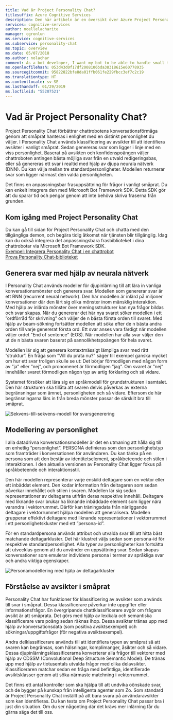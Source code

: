 ```yaml
---
title: Vad är Project Personality Chat?
titlesuffix: Azure Cognitive Services
description: Den här artikeln är en översikt över Azure Project Personality Chat, som är ett molnbaserat API för att förbättra din chattrobots konversationsförmåga.
services: cognitive-services
author: noellelacharite
manager: cgronlun
ms.service: cognitive-services
ms.subservice: personality-chat
ms.topic: overview
ms.date: 05/07/2018
ms.author: nolachar
comment: As a bot developer, I want my bot to be able to handle small talk in a consistent tone so that my bot appears more complete and conversational.
ms.openlocfilehash: 053d43d0f17df2008106bda38318615e60778935
ms.sourcegitcommit: 95822822bfe8da01ffb061fe229fbcc3ef7c2c19
ms.translationtype: HT
ms.contentlocale: sv-SE
ms.lasthandoff: 01/29/2019
ms.locfileid: "55207521"
---
```

# <a name="what-is-project-personality-chat"></a>Vad är Project Personality Chat?

Project Personality Chat förbättrar chattrobotens konversationsförmåga genom att småprat hanteras i enlighet med en distinkt personlighet du väljer. I Personality Chat används klassificering av avsikter till att identifiera avsikter i vanligt småprat. Sedan genereras svar som ligger i linje med en viss personlighet. Baserat på avsikten och konfidenspoängen väljer chattroboten antingen bästa möjliga svar från en utvald redigeringsbas, eller så genereras ett svar i realtid med hjälp av djupa neurala nätverk (DNN). Du kan välja mellan tre standardpersonligheter. Modellen returnerar svar som ligger närmast den valda personligheten.

Det finns en anpassningsbar frasuppsättning för frågor i vanligt småprat. Du kan enkelt integrera den med Microsoft Bot Framework SDK. Detta SDK gör att du sparar tid och pengar genom att inte behöva skriva fraserna från grunden.

## <a name="getting-started-with-project-personality-chat"></a>Kom igång med Project Personality Chat

Du kan gå till sidan för Project Personality Chat och chatta med den tillgängliga demon, och begära tidig åtkomst när tjänsten blir tillgänglig.
Idag kan du också integrera det anpassningsbara frasbiblioteket i dina chattrobotar via Microsoft Bot Framework SDK. <br>
[Exempel: Integrera Personality Chat i en chattrobot](https://github.com/Microsoft/BotBuilder-PersonalityChat/) <br>
[Prova Personality Chat-biblioteket](https://github.com/Microsoft/BotBuilder-PersonalityChat/tree/master/CSharp)

## <a name="generating-responses-using-neural-networks"></a>Generera svar med hjälp av neurala nätverk

I Personality Chat används modeller för djupinlärning till att lära in vanliga konversationsmönster och generera svar. Modellen som genererar svar är ett RNN (recurrent neural network). Den här modellen är inlärd på miljoner konversationer där den lärt sig olika mönster inom mänsklig interaktion. Med hjälp av inlärda mönster över meningsstrukturer kan nya frågor bildas och svar skapas. När du genererar det här nya svaret söker modellen i ett ”ordförråd för skrivning” och väljer de n bästa första orden till svaret. Med hjälp av beam-sökning fortsätter modellen att söka efter de n bästa andra orden till varje genererat första ord. Ett svar anses vara färdigt när modellen väljer ordet ”End of sentence” (EOS). När modellen har alla svar väljer den ut de n bästa svaren baserat på sannolikhetspoängen för hela svaret.

Modellen lär sig att generera kontextmässigt lämpliga svar med rätt ”struktur”. En fråga som ”Vill du prata nu?” säger till exempel ganska mycket om hur ett svar troligen skulle se ut: Det börjar förmodligen med någon form av ”ja” eller ”nej”, och pronomenet är förmodligen ”jag”. Om svaret är ”nej” innehåller svaret förmodligen någon typ av artig förklaring och så vidare.

Systemet försöker att lära sig en språkmodell för grundstrukturen i samtalet. Den här strukturen ska tillåta att svaren delvis påverkas av externa begränsningar som ämnet, personligheten och så vidare.  Eftersom de här begränsningarna lärs in från breda mönster passar de särskilt bra till småprat.

![Sekvens-till-sekvens-modell för svarsgenerering](./media/overview/sequence-to-sequence-model.png)

## <a name="personality-modeling"></a>Modellering av personlighet

 I alla datadrivna konversationsmodeller är det en utmaning att hålla sig till en enhetlig ”personlighet”. PERSONA definieras som den personlighetstyp som framträder i konversationen för användaren. Du kan tänka på en persona som att den består av identitetselement, språkbeteende och stilen i interaktionen. I den aktuella versionen av Personality Chat ligger fokus på språkbeteende och interaktionsstil.

Den här modellen representerar varje enskild deltagare som en vektor eller ett inbäddat element. Den kodar information från deltagaren som sedan påverkar innehållet och stilen i svaren. Modellen lär sig sedan representationer av deltagarna utifrån deras respektive innehåll. Deltagare med liknande svar brukar ha liknande inbäddade element som ligger nära varandra i vektorrummet. Därför kan träningsdata från närliggande deltagare i vektorrummet hjälpa modellen att generalisera. Modellen grupperar effektivt deltagare med liknande representationer i vektorrummet i ett personlighetskluster med ett ”persona-id”.

För en standardpersona används attribut och utvalda svar till att hitta bäst matchande deltagarkluster. Det här klustret väljs sedan som persona-id för respektive standardpersonlighet. Alla typer av personligheter kan fortsätta att utvecklas genom att du använder en uppsättning svar. Sedan skapas konversationer som emulerar individens persona i termer av språkliga svar och andra viktiga egenskaper.

![Personamodellering med hjälp av deltagarkluster](./media/overview/persona-modeling.png)

## <a name="small-talk-intent-understanding"></a>Förståelse av avsikter i småprat

Personality Chat har funktioner för klassificering av avsikter som används till svar i småprat. Dessa klassificerare påverkar inte uppgifter eller informationsfrågor. En övergripande chattklassificerare avgör om frågans avsikt är att småprata. Det görs med hjälp av lexikala och semantiska klassificerare vars poäng sedan räknas ihop. Dessa avsikter tränas upp med hjälp av konversationsdata (som positiva avsiktsexempel) och sökningar/uppgiftsfrågor (för negativa avsiktsexempel).

Andra delklassificerare används till att identifiera typen av småprat så att svaren kan begränsas, som hälsningar, komplimanger, åsikter och så vidare. Dessa djupinlärningsklassificerarna konverterar alla frågor till vektorer med hjälp av CDSSM (Convolutional Deep Structure Semantic Model). De tränas upp med hjälp av tiotusentals utvalda frågor med olika delavsikter. Klassificeraren matchar sedan en fråga med befintliga, identifierade avsiktsklasser genom att söka närmaste matchning i vektorrummet.

Det finns ett antal kontroller som ska hjälpa till att undvika oönskade svar, och de bygger på kunskap från intelligenta agenter som Zo. Som standard är Project Personality Chat inställt på att bara svara på användaravsikter som kan identifieras. Du kan testa om Project Personality Chat passar bra i just din situation. Om du ser någonting där det krävs mer inlärning får du gärna säga det till oss.
